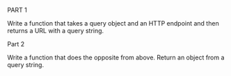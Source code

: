 PART 1

Write a function that takes a query object and an HTTP endpoint and then returns a URL with a query string.


Part 2

Write a function that does the opposite from above. Return an object from a query string.